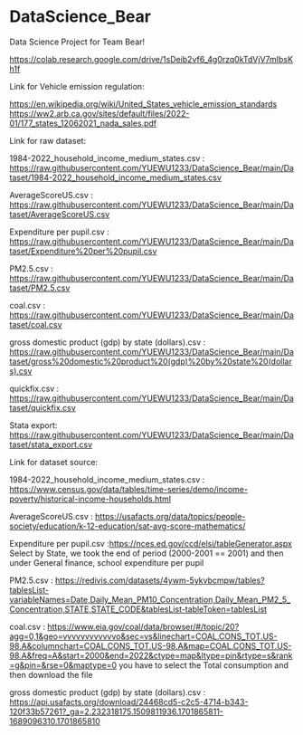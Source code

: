 # DataScience_Bear
Data Science Project for Team Bear!

https://colab.research.google.com/drive/1sDeib2vf6_4g0rzq0kTdVjV7mIbsKh1f

Link for Vehicle emission regulation:

https://en.wikipedia.org/wiki/United_States_vehicle_emission_standards
https://ww2.arb.ca.gov/sites/default/files/2022-01/177_states_12062021_nada_sales.pdf

Link for raw dataset:

1984-2022_household_income_medium_states.csv :
https://raw.githubusercontent.com/YUEWU1233/DataScience_Bear/main/Dataset/1984-2022_household_income_medium_states.csv

AverageScoreUS.csv :
https://raw.githubusercontent.com/YUEWU1233/DataScience_Bear/main/Dataset/AverageScoreUS.csv

Expenditure per pupil.csv :
https://raw.githubusercontent.com/YUEWU1233/DataScience_Bear/main/Dataset/Expenditure%20per%20pupil.csv

PM2.5.csv :
https://raw.githubusercontent.com/YUEWU1233/DataScience_Bear/main/Dataset/PM2.5.csv

coal.csv :
https://raw.githubusercontent.com/YUEWU1233/DataScience_Bear/main/Dataset/coal.csv

gross domestic product (gdp) by state (dollars).csv :
https://raw.githubusercontent.com/YUEWU1233/DataScience_Bear/main/Dataset/gross%20domestic%20product%20(gdp)%20by%20state%20(dollars).csv

quickfix.csv :
https://raw.githubusercontent.com/YUEWU1233/DataScience_Bear/main/Dataset/quickfix.csv

Stata export:
https://raw.githubusercontent.com/YUEWU1233/DataScience_Bear/main/Dataset/stata_export.csv

Link for dataset source:

1984-2022_household_income_medium_states.csv :
https://www.census.gov/data/tables/time-series/demo/income-poverty/historical-income-households.html 

AverageScoreUS.csv :
https://usafacts.org/data/topics/people-society/education/k-12-education/sat-avg-score-mathematics/

Expenditure per pupil.csv :https://nces.ed.gov/ccd/elsi/tableGenerator.aspx
Select by State, we took the end of period (2000-2001 == 2001) and then under General finance, school expenditure per pupil


PM2.5.csv :
https://redivis.com/datasets/4ywm-5ykvbcmpw/tables?tablesList-variableNames=Date,Daily_Mean_PM10_Concentration,Daily_Mean_PM2_5_Concentration,STATE,STATE_CODE&tablesList-tableToken=tablesList

coal.csv : https://www.eia.gov/coal/data/browser/#/topic/20?agg=0,1&geo=vvvvvvvvvvvvo&sec=vs&linechart=COAL.CONS_TOT.US-98.A&columnchart=COAL.CONS_TOT.US-98.A&map=COAL.CONS_TOT.US-98.A&freq=A&start=2000&end=2022&ctype=map&ltype=pin&rtype=s&rank=g&pin=&rse=0&maptype=0 
you have to select the Total consumption and then download the file


gross domestic product (gdp) by state (dollars).csv :
https://api.usafacts.org/download/24468cd5-c2c5-4714-b343-120f33b57261?_ga=2.232318175.1509811936.1701865811-1689096310.1701865810


